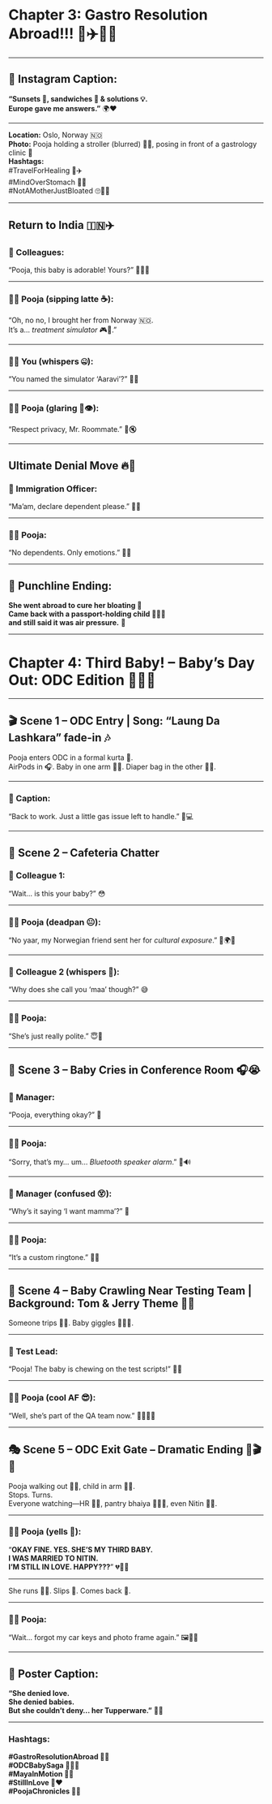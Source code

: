 # Chapter 3: Gastro Resolution Abroad!!! 🤯✈️👶🏽

---

## 📸 Instagram Caption:

**“Sunsets 🌇, sandwiches 🥪 & solutions 💡.  
Europe gave me answers.”** 🌍❤️

---

**Location:** Oslo, Norway 🇳🇴  
**Photo:** Pooja holding a stroller (blurred) 🍼🛒, posing in front of a gastrology clinic 🏥  
**Hashtags:**  
#TravelForHealing 🌿✈️  
#MindOverStomach 🧠🥴  
#NotAMotherJustBloated 🙄🤰🚫

---

## Return to India 🇮🇳✈️

### 👥 Colleagues:  
“Pooja, this baby is adorable! Yours?” 🥹👶🏽

---

### 👩‍🦰 Pooja (sipping latte ☕):  
“Oh, no no, I brought her from Norway 🇳🇴.  
It’s a… *treatment simulator* 🎮👶.”

---

### 🧔‍♂️ You (whispers 🤐):  
“You named the simulator ‘Aaravi’?” 🤨💭

---

### 👩‍🦰 Pooja (glaring 🧊👁️):  
“Respect privacy, Mr. Roommate.” 😤🔇

---

## Ultimate Denial Move 🔥🧳

### 🛃 Immigration Officer:  
“Ma’am, declare dependent please.” 🧾👶

---

### 👩‍🦰 Pooja:  
“No dependents. Only emotions.” 🥀💭

---

## 🎯 Punchline Ending:

**She went abroad to cure her bloating 💨  
Came back with a passport-holding child 🛂👶🏽  
and still said it was air pressure.** 🎈

---

# Chapter 4: Third Baby! – Baby’s Day Out: ODC Edition 👶🏽🎒

---

## 🎬 Scene 1 – ODC Entry | Song: “Laung Da Lashkara” fade-in 🎶

Pooja enters ODC in a formal kurta 👗.  
AirPods in 🎧. Baby in one arm 👶🏽. Diaper bag in the other 🧷👜.

---

### 📝 Caption:  
“Back to work. Just a little gas issue left to handle.” 💨💻

---

## 🧁 Scene 2 – Cafeteria Chatter

### 👥 Colleague 1:  
“Wait… is this your baby?” 😳

---

### 👩‍🦰 Pooja (deadpan 😐):  
“No yaar, my Norwegian friend sent her for *cultural exposure*.” 🧳🌍👶

---

### 👥 Colleague 2 (whispers 🤔):  
“Why does she call you ‘maa’ though?” 😅

---

### 👩‍🦰 Pooja:  
“She’s just really polite.” 😇🎀

---

## 🏢 Scene 3 – Baby Cries in Conference Room 🎧😭

### 👔 Manager:  
“Pooja, everything okay?” 🤨

---

### 👩‍🦰 Pooja:  
“Sorry, that’s my… um… *Bluetooth speaker alarm*.” 📱🔊

---

### 👔 Manager (confused 😵):  
“Why’s it saying ‘I want mamma’?” 🤯

---

### 👩‍🦰 Pooja:  
“It’s a custom ringtone.” 📲🍼

---

## 🧪 Scene 4 – Baby Crawling Near Testing Team | Background: Tom & Jerry Theme 🎵👣

Someone trips 🤸‍♂️. Baby giggles 👶🏽😆.

---

### 🧪 Test Lead:  
“Pooja! The baby is chewing on the test scripts!” 📝👄

---

### 👩‍🦰 Pooja (cool AF 😎):  
“Well, she’s part of the QA team now.” 🧷👩‍💻👶

---

## 🎭 Scene 5 – ODC Exit Gate – Dramatic Ending 🎥🎬🚪

Pooja walking out 🚶‍♀️, child in arm 👶🏽.  
Stops. Turns.  
Everyone watching—HR 👨‍💼, pantry bhaiya 🧂👨‍🍳, even Nitin 🧔‍♂️.

---

### 👩‍🦰 Pooja (yells 🎤):  
“**OKAY FINE. YES. SHE’S MY THIRD BABY.  
I WAS MARRIED TO NITIN.  
I’M STILL IN LOVE. HAPPY???**” 💔💍🔥

---

She runs 🏃‍♀️. Slips 🛞. Comes back 🔄.

---

### 👩‍🦰 Pooja:  
“Wait… forgot my car keys and photo frame again.” 🖼️🔑😅

---

## 💬 Poster Caption:

**“She denied love.  
She denied babies.  
But she couldn’t deny… her Tupperware.”** 🍱😌

---

### Hashtags:

**#GastroResolutionAbroad 🧳💨**  
**#ODCBabySaga 👶🏽📁**  
**#MayaInMotion 🧿💫**  
**#StillInLove 📿❤️**  
**#PoojaChronicles 📝✨**
